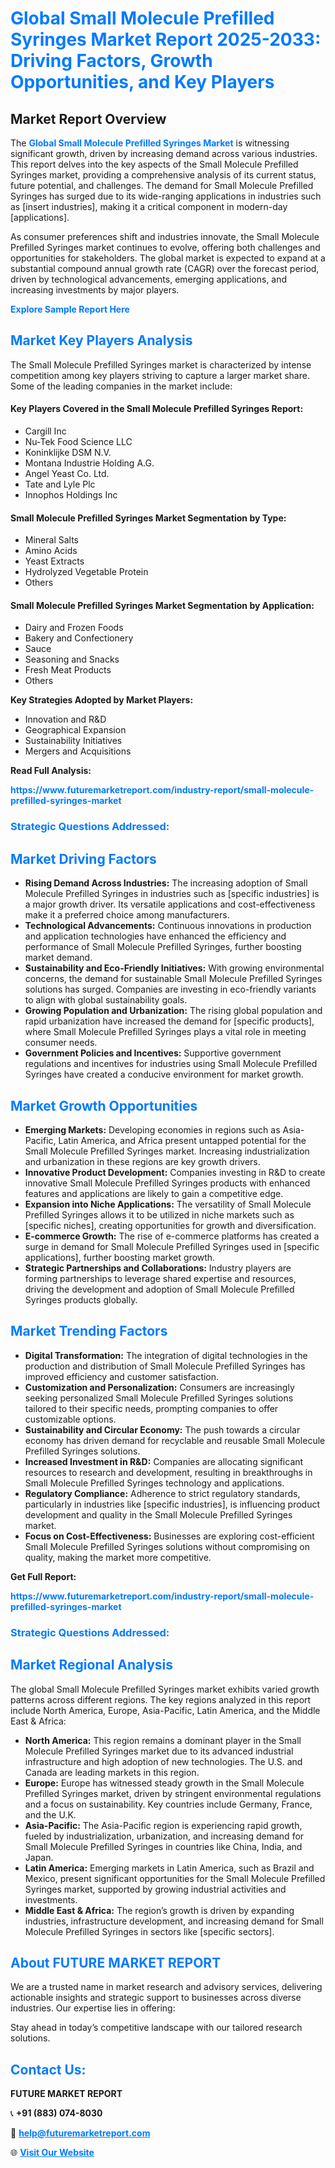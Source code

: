 <h1 style="color: #007BFF;">Global Small Molecule Prefilled Syringes Market Report 2025-2033: Driving Factors, Growth Opportunities, and Key Players</h1>

<section id="overview">
<h2>Market Report Overview</h2>
<p>The <a href="https://www.futuremarketreport.com/industry-report/small-molecule-prefilled-syringes-market" style="color: #007BFF; text-decoration: none;"><strong>Global Small Molecule Prefilled Syringes Market</strong></a> is witnessing significant growth, driven by increasing demand across various industries. This report delves into the key aspects of the Small Molecule Prefilled Syringes market, providing a comprehensive analysis of its current status, future potential, and challenges. The demand for Small Molecule Prefilled Syringes has surged due to its wide-ranging applications in industries such as [insert industries], making it a critical component in modern-day [applications].</p>
<p>As consumer preferences shift and industries innovate, the Small Molecule Prefilled Syringes market continues to evolve, offering both challenges and opportunities for stakeholders. The global market is expected to expand at a substantial compound annual growth rate (CAGR) over the forecast period, driven by technological advancements, emerging applications, and increasing investments by major players.</p>
</section>

<section id="overview">
<p><a href="https://www.futuremarketreport.com/request-sample/reportId=37556" style="color: #007BFF; text-decoration: none;"><strong>Explore Sample Report Here</strong></a></p>
</section>

<section id="key-players">
<h2 style="color: #007BFF;">Market Key Players Analysis</h2>
<p>The Small Molecule Prefilled Syringes market is characterized by intense competition among key players striving to capture a larger market share. Some of the leading companies in the market include:</p>
<h4>Key Players Covered in the Small Molecule Prefilled Syringes Report:</h4>
<ul><li>Cargill Inc</li><li>Nu-Tek Food Science LLC</li><li>Koninklijke DSM N.V.</li><li>Montana Industrie Holding A.G.</li><li>Angel Yeast Co. Ltd.</li><li>Tate and Lyle Plc</li><li>Innophos Holdings Inc</li></ul>
<h4>Small Molecule Prefilled Syringes Market Segmentation by Type:</h4>
<ul><li>Mineral Salts</li><li>Amino Acids</li><li>Yeast Extracts</li><li>Hydrolyzed Vegetable Protein</li><li>Others</li></ul>

<h4>Small Molecule Prefilled Syringes Market Segmentation by Application:</h4>
<ul><li>Dairy and Frozen Foods</li><li>Bakery and Confectionery</li><li>Sauce</li><li>Seasoning and Snacks</li><li>Fresh Meat Products</li><li>Others</li></ul>
<p><strong>Key Strategies Adopted by Market Players:</strong></p>
<ul>
<li>Innovation and R&D</li>
<li>Geographical Expansion</li>
<li>Sustainability Initiatives</li>
<li>Mergers and Acquisitions</li>
</ul>
</section>

<section>
<p><strong>Read Full Analysis: </strong></p><a href="https://www.futuremarketreport.com/industry-report/small-molecule-prefilled-syringes-market" style="color: #007BFF; text-decoration: none;"><strong>https://www.futuremarketreport.com/industry-report/small-molecule-prefilled-syringes-market</strong></a>
<h3 style="color: #007BFF;">Strategic Questions Addressed:</h3>
</section>

<section id="driving-factors">
<h2 style="color: #007BFF;">Market Driving Factors</h2>
<ul>
<li><strong>Rising Demand Across Industries:</strong> The increasing adoption of Small Molecule Prefilled Syringes in industries such as [specific industries] is a major growth driver. Its versatile applications and cost-effectiveness make it a preferred choice among manufacturers.</li>
<li><strong>Technological Advancements:</strong> Continuous innovations in production and application technologies have enhanced the efficiency and performance of Small Molecule Prefilled Syringes, further boosting market demand.</li>
<li><strong>Sustainability and Eco-Friendly Initiatives:</strong> With growing environmental concerns, the demand for sustainable Small Molecule Prefilled Syringes solutions has surged. Companies are investing in eco-friendly variants to align with global sustainability goals.</li>
<li><strong>Growing Population and Urbanization:</strong> The rising global population and rapid urbanization have increased the demand for [specific products], where Small Molecule Prefilled Syringes plays a vital role in meeting consumer needs.</li>
<li><strong>Government Policies and Incentives:</strong> Supportive government regulations and incentives for industries using Small Molecule Prefilled Syringes have created a conducive environment for market growth.</li>
</ul>
</section>

<section id="growth-opportunities">
<h2 style="color: #007BFF;">Market Growth Opportunities</h2>
<ul>
<li><strong>Emerging Markets:</strong> Developing economies in regions such as Asia-Pacific, Latin America, and Africa present untapped potential for the Small Molecule Prefilled Syringes market. Increasing industrialization and urbanization in these regions are key growth drivers.</li>
<li><strong>Innovative Product Development:</strong> Companies investing in R&D to create innovative Small Molecule Prefilled Syringes products with enhanced features and applications are likely to gain a competitive edge.</li>
<li><strong>Expansion into Niche Applications:</strong> The versatility of Small Molecule Prefilled Syringes allows it to be utilized in niche markets such as [specific niches], creating opportunities for growth and diversification.</li>
<li><strong>E-commerce Growth:</strong> The rise of e-commerce platforms has created a surge in demand for Small Molecule Prefilled Syringes used in [specific applications], further boosting market growth.</li>
<li><strong>Strategic Partnerships and Collaborations:</strong> Industry players are forming partnerships to leverage shared expertise and resources, driving the development and adoption of Small Molecule Prefilled Syringes products globally.</li>
</ul>
</section>

<section id="trending-factors">
<h2 style="color: #007BFF;">Market Trending Factors</h2>
<ul>
<li><strong>Digital Transformation:</strong> The integration of digital technologies in the production and distribution of Small Molecule Prefilled Syringes has improved efficiency and customer satisfaction.</li>
<li><strong>Customization and Personalization:</strong> Consumers are increasingly seeking personalized Small Molecule Prefilled Syringes solutions tailored to their specific needs, prompting companies to offer customizable options.</li>
<li><strong>Sustainability and Circular Economy:</strong> The push towards a circular economy has driven demand for recyclable and reusable Small Molecule Prefilled Syringes solutions.</li>
<li><strong>Increased Investment in R&D:</strong> Companies are allocating significant resources to research and development, resulting in breakthroughs in Small Molecule Prefilled Syringes technology and applications.</li>
<li><strong>Regulatory Compliance:</strong> Adherence to strict regulatory standards, particularly in industries like [specific industries], is influencing product development and quality in the Small Molecule Prefilled Syringes market.</li>
<li><strong>Focus on Cost-Effectiveness:</strong> Businesses are exploring cost-efficient Small Molecule Prefilled Syringes solutions without compromising on quality, making the market more competitive.</li>
</ul>
</section>

<section>
<p><strong>Get Full Report: </strong></p><a href="https://www.futuremarketreport.com/industry-report/small-molecule-prefilled-syringes-market" style="color: #007BFF; text-decoration: none;"><strong>https://www.futuremarketreport.com/industry-report/small-molecule-prefilled-syringes-market</strong></a>
<h3 style="color: #007BFF;">Strategic Questions Addressed:</h3>
</section>


<section id="regional-analysis">
<h2 style="color: #007BFF;">Market Regional Analysis</h2>
<p>The global Small Molecule Prefilled Syringes market exhibits varied growth patterns across different regions. The key regions analyzed in this report include North America, Europe, Asia-Pacific, Latin America, and the Middle East & Africa:</p>
<ul>
<li><strong>North America:</strong> This region remains a dominant player in the Small Molecule Prefilled Syringes market due to its advanced industrial infrastructure and high adoption of new technologies. The U.S. and Canada are leading markets in this region.</li>
<li><strong>Europe:</strong> Europe has witnessed steady growth in the Small Molecule Prefilled Syringes market, driven by stringent environmental regulations and a focus on sustainability. Key countries include Germany, France, and the U.K.</li>
<li><strong>Asia-Pacific:</strong> The Asia-Pacific region is experiencing rapid growth, fueled by industrialization, urbanization, and increasing demand for Small Molecule Prefilled Syringes in countries like China, India, and Japan.</li>
<li><strong>Latin America:</strong> Emerging markets in Latin America, such as Brazil and Mexico, present significant opportunities for the Small Molecule Prefilled Syringes market, supported by growing industrial activities and investments.</li>
<li><strong>Middle East & Africa:</strong> The region’s growth is driven by expanding industries, infrastructure development, and increasing demand for Small Molecule Prefilled Syringes in sectors like [specific sectors].</li>
</ul>
</section>

<footer>
<h2 style="color: #007BFF;">About FUTURE MARKET REPORT</h2>
<p>We are a trusted name in market research and advisory services, delivering actionable insights and strategic support to businesses across diverse industries. Our expertise lies in offering:</p>

<p>Stay ahead in today’s competitive landscape with our tailored research solutions.</p>

<h2 style="color: #007BFF;">Contact Us:</h2>
<p><strong>FUTURE MARKET REPORT</strong></p>
<p>📞 <strong>+91 (883) 074-8030</strong></p>
<p>📧 <strong><a href="mailto:help@futuremarketreport.com" style="color: #007BFF;">help@futuremarketreport.com</a></strong></p>
<p>🌐 <strong><a href="https://www.futuremarketreport.com/" style="color: #007BFF;">Visit Our Website</a></strong></p>
</footer>